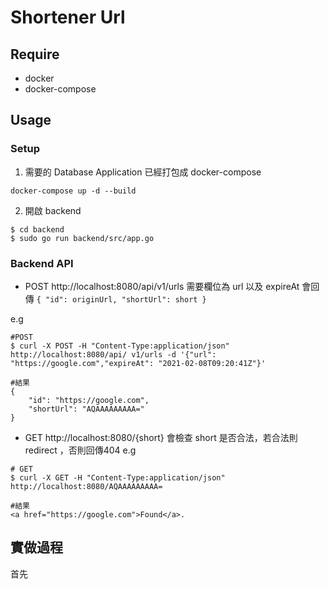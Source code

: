 # Shortener Url
## Require
* docker
* docker-compose
## Usage
### Setup
1. 需要的 Database Application 已經打包成 docker-compose
```
docker-compose up -d --build
```
2. 開啟 backend
```
$ cd backend
$ sudo go run backend/src/app.go
```
### Backend API
* POST http://localhost:8080/api/v1/urls 需要欄位為 url 以及 expireAt 會回傳 ```{ "id": originUrl, "shortUrl": short }```

e.g
```
#POST
$ curl -X POST -H "Content-Type:application/json" http://localhost:8080/api/ v1/urls -d '{"url": "https://google.com","expireAt": "2021-02-08T09:20:41Z"}'

#結果
{
    "id": "https://google.com",
    "shortUrl": "AQAAAAAAAAA="
}
```
* GET http://localhost:8080/{short} 會檢查 short 是否合法，若合法則 redirect ，否則回傳404
e.g
```
# GET
$ curl -X GET -H "Content-Type:application/json" http://localhost:8080/AQAAAAAAAAA=

#結果
<a href="https://google.com">Found</a>.
```
## 實做過程
首先
